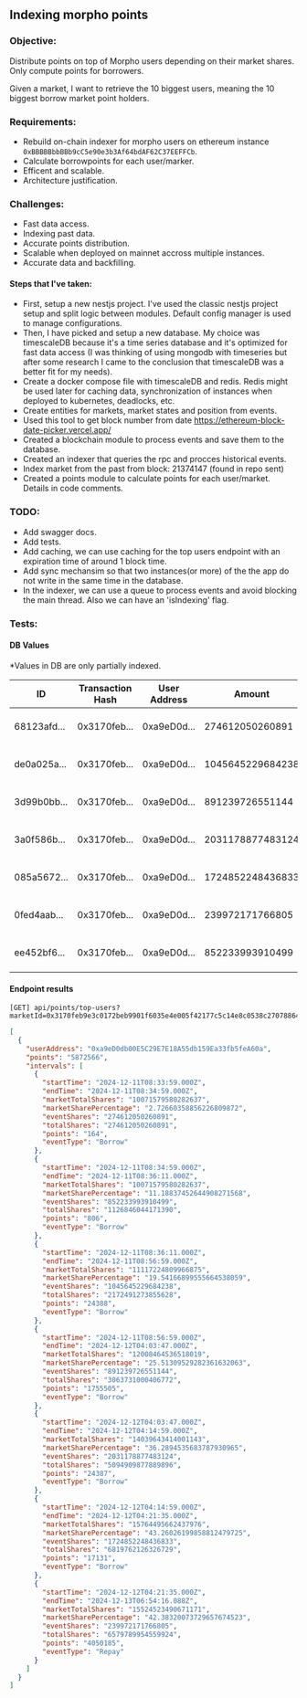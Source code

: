 ## Indexing morpho points

### Objective:

Distribute points on top of Morpho users depending on their market shares. Only compute points for borrowers.

Given a market, I want to retrieve the 10 biggest users, meaning the 10 biggest borrow market point holders.

### Requirements:

- Rebuild on-chain indexer for morpho users on ethereum instance <code>0xBBBBBbbBBb9cC5e90e3b3Af64bdAF62C37EEFFCb</code>.
- Calculate borrowpoints for each user/marker.
- Efficent and scalable.
- Architecture justification.

### Challenges:

- Fast data access.
- Indexing past data.
- Accurate points distribution.
- Scalable when deployed on mainnet accross multiple instances.
- Accurate data and backfilling.

#### Steps that I've taken:

- First, setup a new nestjs project. I've used the classic nestjs project setup and split logic between modules. Default config manager is used to manage configurations.
- Then, I have picked and setup a new database. My choice was timescaleDB because it's a time series database and it's optimized for fast data access (I was thinking of using mongodb with timeseries but after some research I came to the conclusion that timescaleDB was a better fit for my needs).
- Create a docker compose file with timescaleDB and redis. Redis might be used later for caching data, synchronization of instances when deployed to kubernetes, deadlocks, etc.
- Create entities for markets, market states and position from events.
- Used this tool to get block number from date https://ethereum-block-date-picker.vercel.app/
- Created a blockchain module to process events and save them to the database.
- Created an indexer that queries the rpc and procces historical events.
- Index market from the past from block: 21374147 (found in repo sent)
- Created a points module to calculate points for each user/market. Details in code comments.

### TODO:

- Add swagger docs.
- Add tests.
- Add caching, we can use caching for the top users endpoint with an expiration time of around 1 block time.
- Add sync mechansim so that two instances(or more) of the the app do not write in the same time in the database.
- In the indexer, we can use a queue to process events and avoid blocking the main thread. Also we can have an 'isIndexing' flag.

### Tests:

#### DB Values

\*Values in DB are only partially indexed.

| ID          | Transaction Hash | User Address | Amount           | Action | Timestamp           | Block    | Value |
| ----------- | ---------------- | ------------ | ---------------- | ------ | ------------------- | -------- | ----- |
| 68123afd... | 0x3170feb...     | 0xa9eD0d...  | 274612050260891  | Borrow | 2024-12-11 10:33:59 | 21378106 | 3     |
| de0a025a... | 0x3170feb...     | 0xa9eD0d...  | 1045645229684238 | Borrow | 2024-12-11 10:36:11 | 21378117 | 59    |
| 3d99b0bb... | 0x3170feb...     | 0xa9eD0d...  | 891239726551144  | Borrow | 2024-12-11 10:56:59 | 21378219 | 6     |
| 3a0f586b... | 0x3170feb...     | 0xa9eD0d...  | 2031178877483124 | Borrow | 2024-12-12 06:03:47 | 21383913 | 20    |
| 085a5672... | 0x3170feb...     | 0xa9eD0d...  | 1724852248436833 | Borrow | 2024-12-12 06:14:59 | 21383969 | 30    |
| 0fed4aab... | 0x3170feb...     | 0xa9eD0d...  | 239972171766805  | Repay  | 2024-12-12 06:21:35 | 21384002 | 32    |
| ee452bf6... | 0x3170feb...     | 0xa9eD0d...  | 852233993910499  | Borrow | 2024-12-11 10:34:59 | 21378106 | 3     |

#### Endpoint results

```
[GET] api/points/top-users?marketId=0x3170feb9e3c0172beb9901f6035e4e005f42177c5c14e8c0538c27078864654e
```

```json
[
  {
    "userAddress": "0xa9eD0db00E5C29E7E18A55db159Ea33fb5feA60a",
    "points": "5872566",
    "intervals": [
      {
        "startTime": "2024-12-11T08:33:59.000Z",
        "endTime": "2024-12-11T08:34:59.000Z",
        "marketTotalShares": "10071579580282637",
        "marketSharePercentage": "2.72660358856226809872",
        "eventShares": "274612050260891",
        "totalShares": "274612050260891",
        "points": "164",
        "eventType": "Borrow"
      },
      {
        "startTime": "2024-12-11T08:34:59.000Z",
        "endTime": "2024-12-11T08:36:11.000Z",
        "marketTotalShares": "10071579580282637",
        "marketSharePercentage": "11.18837452644908271568",
        "eventShares": "852233993910499",
        "totalShares": "1126846044171390",
        "points": "806",
        "eventType": "Borrow"
      },
      {
        "startTime": "2024-12-11T08:36:11.000Z",
        "endTime": "2024-12-11T08:56:59.000Z",
        "marketTotalShares": "11117224809966875",
        "marketSharePercentage": "19.54166899555664538059",
        "eventShares": "1045645229684238",
        "totalShares": "2172491273855628",
        "points": "24388",
        "eventType": "Borrow"
      },
      {
        "startTime": "2024-12-11T08:56:59.000Z",
        "endTime": "2024-12-12T04:03:47.000Z",
        "marketTotalShares": "12008464536518019",
        "marketSharePercentage": "25.51309529282361632063",
        "eventShares": "891239726551144",
        "totalShares": "3063731000406772",
        "points": "1755505",
        "eventType": "Borrow"
      },
      {
        "startTime": "2024-12-12T04:03:47.000Z",
        "endTime": "2024-12-12T04:14:59.000Z",
        "marketTotalShares": "14039643414001143",
        "marketSharePercentage": "36.2894535683787930965",
        "eventShares": "2031178877483124",
        "totalShares": "5094909877889896",
        "points": "24387",
        "eventType": "Borrow"
      },
      {
        "startTime": "2024-12-12T04:14:59.000Z",
        "endTime": "2024-12-12T04:21:35.000Z",
        "marketTotalShares": "15764495662437976",
        "marketSharePercentage": "43.26026199858812479725",
        "eventShares": "1724852248436833",
        "totalShares": "6819762126326729",
        "points": "17131",
        "eventType": "Borrow"
      },
      {
        "startTime": "2024-12-12T04:21:35.000Z",
        "endTime": "2024-12-13T06:54:16.088Z",
        "marketTotalShares": "15524523490671171",
        "marketSharePercentage": "42.38320073729657674523",
        "eventShares": "239972171766805",
        "totalShares": "6579789954559924",
        "points": "4050185",
        "eventType": "Repay"
      }
    ]
  }
]
```
